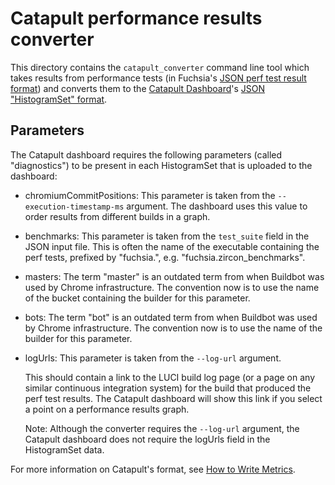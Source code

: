 
# Catapult performance results converter

This directory contains the `catapult_converter` command line tool
which takes results from performance tests (in Fuchsia's [JSON perf
test result format](../../docs/benchmarking.md#export)) and converts
them to the [Catapult
Dashboard](https://github.com/catapult-project/catapult)'s [JSON
"HistogramSet"
format](https://github.com/catapult-project/catapult/blob/master/docs/histogram-set-json-format.md).

## Parameters

The Catapult dashboard requires the following parameters (called
"diagnostics") to be present in each HistogramSet that is uploaded to
the dashboard:

* chromiumCommitPositions: This parameter is taken from the
  `--execution-timestamp-ms` argument.  The dashboard uses this value
  to order results from different builds in a graph.

* benchmarks: This parameter is taken from the `test_suite` field in
  the JSON input file.  This is often the name of the executable
  containing the perf tests, prefixed by "fuchsia.",
  e.g. "fuchsia.zircon_benchmarks".

* masters: The term "master" is an outdated term from when Buildbot
  was used by Chrome infrastructure.  The convention now is to use the
  name of the bucket containing the builder for this parameter.

* bots: The term "bot" is an outdated term from when Buildbot was used
  by Chrome infrastructure.  The convention now is to use the name of
  the builder for this parameter.

* logUrls: This parameter is taken from the `--log-url` argument.

  This should contain a link to the LUCI build log page (or a page on
  any similar continuous integration system) for the build that
  produced the perf test results.  The Catapult dashboard will show
  this link if you select a point on a performance results graph.

  Note: Although the converter requires the `--log-url` argument, the
  Catapult dashboard does not require the logUrls field in the
  HistogramSet data.

For more information on Catapult's format, see [How to Write
Metrics](https://github.com/catapult-project/catapult/blob/master/docs/how-to-write-metrics.md).
